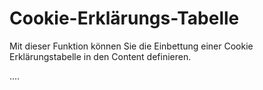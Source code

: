 # Cookie-Erklärungs-Tabelle

Mit dieser Funktion können Sie die Einbettung einer Cookie Erklärungstabelle in den Content definieren.

....
